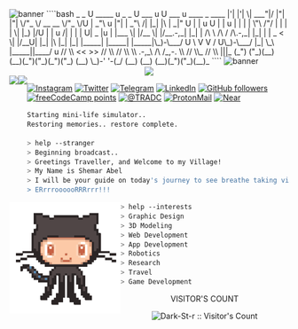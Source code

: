 <!--->
<!-- Banner --->
<!--img src="https://github.com/Dark-St-r/Dark-St-r/assets/93423666/24a0e1c9-b9a1-4f7a-8e5f-ff7fddee3eb6" alt="banner" /-->
<img src="https://github.com/Dark-St-r/Dark-St-r/assets/93423666/9da3f2ba-98ce-4c24-964d-568a27c86e5b" alt="banner" />


<!--->
````bash
                _   _  U _____ u  _       _       U  ___ u                    U  ___ u   ____      _      ____    
               |'| |'| \| ___"|/ |"|     |"|       \/"_ \/     __        __    \/"_ \/U |  _"\ u  |"|    |  _"\   
              /| |_| |\ |  _|" U | | u U | | u     | | | |     \"\      /"/    | | | | \| |_) |/U | | u /| | | |  
              U|  _  |u | |___  \| |/__ \| |/__.-,_| |_| |     /\ \ /\ / /\.-,_| |_| |  |  _ <   \| |/__U| |_| |\ 
               |_| |_|  |_____|  |_____| |_____|\_)-\___/     U  \ V  V /  U\_)-\___/   |_| \_\   |_____||____/ u 
               //   \\  <<   >>  //  \\  //  \\      \\       .-,_\ /\ /_,-.     \\     //   \\_  //  \\  |||_    
              (_") ("_)(__) (__)(_")("_)(_")("_)    (__)       \_)-'  '-(_/     (__)   (__)  (__)(_")("_)(__)_
````
<img src="https://github.com/Dark-St-r/Dark-St-r/assets/93423666/9da3f2ba-98ce-4c24-964d-568a27c86e5b" alt="banner" />

<!-- Data Charts --->

<div align="center">
  <img align="center" src="https://img.shields.io/static/v1?label=Overview&message=SHEMAR%20ABEL&labelColor=0c0c0c&color=1e1e1e&style=for-the-badge&logo=GitHub">
  <div align="right">
    <img height="150px" align='left' src="https://github-readme-stats.vercel.app/api?username=dark-st-r&show_icons=false&title_color=783c00&text_color=af552e&icon_color=783c00&bg_color=0c0c0c&cache_seconds=2300">
    <img height="150px" align="left" src="https://github-readme-stats.vercel.app/api/top-langs/?username=dark-st-r&show_icons=true&title_color=783c00&text_color=af552e&icon_color=783c00&bg_color=0c0c0c&hide_langs_below=1&layout=compact" />
  </div>
</div>

<!-- Connections --->

[![Instagram][Instagram-Button]][Instagram-URL]
[![Twitter][Twitter-Button]][Twitter-URL]
[![Telegram][Telegram-Button]][Telegram-URL]
[![LinkedIn][LinkedIn-Button]][LinkedIn-URL]
[![GitHub followers][Github-Followers-Button]][Github-Followers-URL]
[![freeCodeCamp points][Freecodecamp-Points-Button]][Freecodecamp-Points-URL]
[![@TRADC][TRADC-Button]][TRADC-URL]
[![ProtonMail][ProtonMail-Button]][ProtonMail-URL]
[![Near][Near-Button]][Near-URL]


<!--
<H1 align="center">Greetings Traveller, and Welcome to my Village!</H1>
<p align="center">My name is <b>Shemar Abel</b> and I will be your guide on today's journey to see breathe taking views and captivating destinations.</p>
--->
````bash
Starting mini-life simulator..
Restoring memories.. restore complete.

> help --stranger
> Beginning broadcast..
> Greetings Traveller, and Welcome to my Village!
> My Name is Shemar Abel
> I will be your guide on today's journey to see breathe taking views and Captiv...
> ERrrroooooRRRrrr!!!
````

<img width="200.67px" align="left" src="https://raw.githubusercontent.com/iCharlesZ/FigureBed/master/img/octocat.gif" />

````bash
> help --interests
> Graphic Design
> 3D Modeling
> Web Development
> App Development
> Robotics
> Research
> Travel
> Game Development
````
<!-- Footer --->
<footer  align="center">
  
  <div align="center">
    VISITOR'S COUNT
    <p><img src="https://profile-counter.glitch.me/{Dark-St-r}/count.svg" alt="Dark-St-r :: Visitor's Count" /></p>
  </div>
</footer>

<!--- I'm Shemar, and I'm thrilled to welcome you to my coding universe. Here's a sneak peek into what makes me tick:
  <img src="https://raw.githubusercontent.com/MicaelliMedeiros/micaellimedeiros/master/image/computer-illustration.png" min-width="200px" max-width="200px" width="200px" align="right">
[![ProfileViews](https://komarev.com/ghpvc/?username=Dark-St-r&color=1e1e1e&style=for-the-badge)](https://github.com/antonkomarev/github-profile-views-counter)
---
# Under Construction

- 👀 Exploring the realms of Programming, Problem Solving, and Cyber Security.
- 🌱 Currently diving deep into the wonders of Python, Pentesting, JavaScript, and Next.js.

Stay curious, keep coding, and let's connect the digital dots together! 🚀 --->

<!--- Links Manager --->
[Instagram-Button]: https://img.shields.io/badge/Instagram-0c0c0c?style=for-the-badge&logo=instagram&logoColor=white
[Instagram-URL]: https://www.instagram.com/dark.kixxg/
[Twitter-Button]: https://img.shields.io/badge/Twitter-0c0c0c?style=for-the-badge&logo=twitter&logoColor=white
[Twitter-URL]: https://twitter.com/Dark_St_r
[Telegram-Button]: https://img.shields.io/badge/Telegram-0c0c0c?style=for-the-badge&logo=telegram&logoColor=white
[Telegram-URL]: https://t.me/darkixxg
[LinkedIn-Button]: https://img.shields.io/badge/LinkedIn-0c0c0c?style=for-the-badge&logo=linkedin&logoColor=white
[LinkedIn-URL]: https://www.linkedin.com/in/darkixxg/
[Github-Followers-Button]: https://img.shields.io/github/followers/Dark-St-r?style=for-the-badge&labelColor=0c0c0c&color=1e1e1e
[Github-Followers-URL]: #
[Freecodecamp-Points-Button]: https://img.shields.io/freecodecamp/points/dark-st-r?style=for-the-badge&logo=freecodecamp&label=freecodecamp%20points&labelColor=0c0c0c&color=1e1e1e
[Freecodecamp-Points-URL]: https://freecodecamp.org/Dark-St-r
[TRADC-Button]: https://img.shields.io/badge/-UWI--TRADC-0c0c0c?style=for-the-badge&logo=github&logoColor=white
[TRADC-URL]: https://github.com/UWI-TRADC
[ProtonMail-Button]: https://img.shields.io/badge/Email-0c0c0c?style=for-the-badge&logo=protonmail&logoColor=white
[ProtonMail-URL]: mailto:promethiuz268@protonmail.com
[Near-Button]: https://img.shields.io/badge/Near%20Social-0c0c0c?style=for-the-badge&logo=ear&logoColor=white
[Near-URL]: https://near.social/mob.near/widget/ProfilePage?accountId=shemar268abel.near
